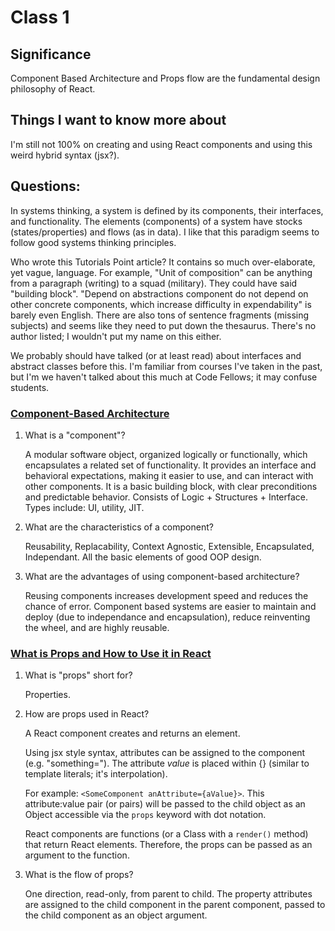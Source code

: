 # Class 1

## Significance

Component Based Architecture and Props flow are the fundamental design philosophy of React.

## Things I want to know more about

I'm still not 100% on creating and using React components and using this weird hybrid syntax (jsx?).

## Questions:

In systems thinking, a system is defined by its components, their interfaces, and functionality. The elements (components) of a system have stocks (states/properties) and flows (as in data). I like that this paradigm seems to follow good systems thinking principles. 

Who wrote this Tutorials Point article? It contains so much over-elaborate, yet vague, language. For example, "Unit of composition" can be anything from a paragraph (writing) to a squad (military). They could have said "building block". "Depend on abstractions component do not depend on other concrete components, which increase difficulty in expendability" is barely even English. There are also tons of sentence fragments (missing subjects) and seems like they need to put down the thesaurus. There's no author listed; I wouldn't put my name on this either. 

We probably should have talked (or at least read) about interfaces and abstract classes before this. I'm familiar from courses I've taken in the past, but I'm we haven't talked about this much at Code Fellows; it may confuse students.

### [Component-Based Architecture](https://www.tutorialspoint.com/software_architecture_design/component_based_architecture.htm)

1. What is a "component"?

    A modular software object, organized logically or functionally, which encapsulates a related set of functionality. It provides an interface and behavioral expectations, making it easier to use, and can interact with other components. It is a basic building block, with clear preconditions and predictable behavior. Consists of Logic + Structures + Interface. Types include: UI, utility, JIT.

2. What are the characteristics of a component?

    Reusability, Replacability, Context Agnostic, Extensible, Encapsulated, Independant. All the basic elements of good OOP design.

3. What are the advantages of using component-based architecture?

    Reusing components increases development speed and reduces the chance of error. Component based systems are easier to maintain and deploy (due to independance and encapsulation), reduce reinventing the wheel, and are highly reusable.

### [What is Props and How to Use it in React](https://itnext.io/what-is-props-and-how-to-use-it-in-react-da307f500da0#:~:text=%E2%80%9CProps%E2%80%9D%20is%20a%20special%20keyword,way%20from%20parent%20to%20child)

1. What is "props" short for?

    Properties.

2. How are props used in React?

    A React component creates and returns an element. 
    
    Using jsx style syntax, attributes can be assigned to the component (e.g. "something="). The attribute *value* is placed within {} (similar to template literals; it's interpolation). 
    
    For example: `<SomeComponent anAttribute={aValue}>`. This attribute:value pair (or pairs) will be passed to the child object as an Object accessible via the `props` keyword with dot notation.

    React components are functions (or a Class with a `render()` method) that return React elements. Therefore, the props can be passed as an argument to the function.

3. What is the flow of props?

    One direction, read-only, from parent to child. The property attributes are assigned to the child component in the parent component, passed to the child component as an object argument.
